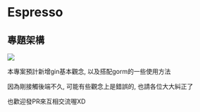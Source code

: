 # Espresso

## 專題架構

<img src="https://media.discordapp.net/attachments/644540054102081552/722154687700271184/2020-06-16_02-18-56_.png">


本專案預計新增gin基本觀念, 以及搭配gorm的一些使用方法

因為剛接觸後端不久, 可能有些觀念上是錯誤的, 也請各位大大糾正了

也歡迎發PR來互相交流喔XD